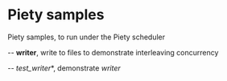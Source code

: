 Piety samples
=============

Piety samples, to run under the Piety scheduler

-- **writer**, write to files to demonstrate interleaving concurrency

-- *test_writer**, demonstrate *writer*


